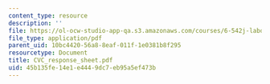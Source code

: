 ```yaml
---
content_type: resource
description: ''
file: https://ol-ocw-studio-app-qa.s3.amazonaws.com/courses/6-542j-laboratory-on-the-physiology-acoustics-and-perception-of-speech-fall-2005/45b135fe14e1e4449dc7eb95a5ef473b_CVC_response_sheet.pdf
file_type: application/pdf
parent_uid: 10bc4420-56a8-8eaf-011f-1e0381b8f295
resourcetype: Document
title: CVC_response_sheet.pdf
uid: 45b135fe-14e1-e444-9dc7-eb95a5ef473b
---
```

